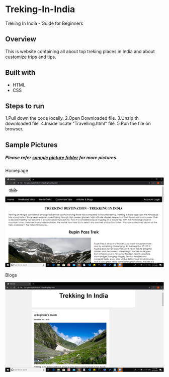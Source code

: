 # Treking-In-India
Treking In India - Guide for Beginners  

## Overview
  This is website containing all about top treking places in India and about customize trips and tips.
    
## Built with
  - HTML
  - CSS
  
## Steps to run
1.Pull down the code locally.
2.Open Downloaded file.
3.Unzip th downloaded file.
4.Inside locate "Travelling.html" file.
5.Run the file on browser.

## Sample Pictures

##### Please refer [sample picture folder](https://github.com/shreyakajbaje/Treking-In-India/tree/master/Sample%20Pictures) for more pictures.

Homepage

![Homepage](https://github.com/shreyakajbaje/Treking-In-India/blob/master/Sample%20Pictures/Screenshot%20(166).png)

Blogs

![Blog](https://github.com/shreyakajbaje/Treking-In-India/blob/master/Sample%20Pictures/Screenshot%20(168).png)
